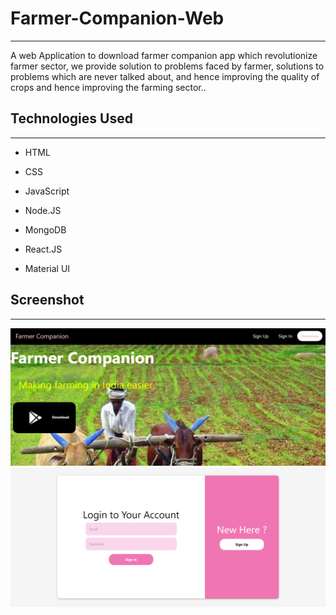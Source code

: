 <h1>Farmer-Companion-Web</h1>
<hr><p>A web Application to download farmer companion app which revolutionize farmer sector, we provide solution to problems faced by farmer, solutions to problems which are never talked about, and hence improving the quality of crops and hence improving the farming sector..</p><h2>Technologies Used</h2>
<hr><ul>
<li>HTML</li>
</ul><ul>
<li>CSS</li>
</ul><ul>
<li>JavaScript</li>
</ul><ul>
<li>Node.JS</li>
</ul><ul>
<li>MongoDB</li>
</ul><ul>
<li>React.JS</li>
</ul><ul>
 <li>Material UI</li>
 </ul>
<h2>Screenshot</h2>
<hr><img src="./Images/home.png" />
<img src="./Images/login.png" />

